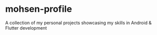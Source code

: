 # mohsen-profile
A collection of my personal projects showcasing my skills in Android &amp; Flutter development
